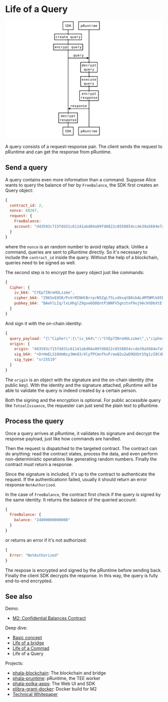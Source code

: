 # Life of a Query

![](./static/sequence-query.png)

A query consists of a request-response pair. The client sends the request to pRuntime and can get
the response from pRuntime.

## Send a query

A query contains even more information than a command. Suppose Alice wants to query the balance of
her by `FreeBalance`, the SDK first creates an Query object:

```js
{
  contract_id: 2,
  nonce: 48267,
  request: {
    FreeBalance:
    account: "d43593c715fdd31c61141abd04a99fd6822c8558854ccde39a5684e7a56da27d"
  }
}
```

where the `nonce` is an random number to avoid replay attack. Unlike a command, queries are sent to
pRuntime directly. So it's necessary to include the `contract_id` inside the query. Without the help
of a blockchain, queries need to be signed as well.

The second step is to encrypt the query object just like commands:

```js
{
  Cipher: {
    iv_b64: "CYEp7INreHULzzme",
    cipher_b64: "Z965oE85R/PvVrMINHtBrrprN5ZgLf5LvdkxqtB0ibALdMTNMlk05bFOba7aYROAK2V13uQpRp7rSEB/wsCye6wjFh4cuFn2pUZFiW6FV+uxTxY9nldxbG68XJAQUbaK8h++ZgFatwiDcMncfTdL7EFq4h72N3oiggZNl41f9DzQi3iw+TNnTNnjmZuV2UYGVxXzCyxjzvc=",
    pubkey_b64: "BAehlLIq/lxLHhglZ9gxe6Q0QntP1NNFV5gnztnF9oj9AckhDbXtEfl6kMC6TUNxMBw0t9d9jxU54Z3Ct02I6qE=",
  }
}
```

And sign it with the on-chain identity:

```js
{
  query_payload: "{\"Cipher\":{\"iv_b64\":\"CYEp7INreHULzzme\",\"cipher_b64\":\"Z965oE85R/PvVrMINHtBrrprN5ZgLf5LvdkxqtB0ibALdMTNMlk05bFOba7aYROAK2V13uQpRp7rSEB/wsCye6wjFh4cuFn2pUZFiW6FV+uxTxY9nldxbG68XJAQUbaK8h++ZgFatwiDcMncfTdL7EFq4h72N3oiggZNl41f9DzQi3iw+TNnTNnjmZuV2UYGVxXzCyxjzvc=\",\"pubkey_b64\":\"BAehlLIq/lxLHhglZ9gxe6Q0QntP1NNFV5gnztnF9oj9AckhDbXtEfl6kMC6TUNxMBw0t9d9jxU54Z3Ct02I6qE=\"}}",
  origin: {
    origin: "d43593c715fdd31c61141abd04a99fd6822c8558854ccde39a5684e7a56da27d"
    sig_b64: "+D+HmELS10dmNzy3We83/4lyTPCmnfhvP/ewQ2u2wD9QXbtS5g1zI8CdLrr7bBeJCn1HEQuLLqbuOmXz03hxAA=="
    sig_type: "sr25519"
  }
}
```

The `origin` is an object with the signature and the on-chain identity (the public key). With the
identity and the signature attached, pRuntime will be able to validate the query is indeed created
by a certain person.

Both the signing and the encryption is optional. For public accessible query like `TotoalIssuance`,
the requester can just send the plain text to pRuntime.

## Process the query

Once a query arrives at pRuntime, it validates its signature and decrypt the response payload, just
like how commands are handled.

Then the request is dispatched to the targeted contract. The contract can do anything: read the
contract states, process the data, and even perform non-deterministic operations like generating
random numbers. Finally the contract must return a response.

Since the signature is included, it's up to the contract to authenticate the request. If the authenticationn failed, usually it should return an error response `NotAuthorized`.

In the case of `FreeBalance`, the contract first check if the query is signed by the same identity.
It returns the balance of the queried account:

```js
{
  FreeBalance: {
    balance: "24000000000000"
  }
}
```

or returns an error if it's not authorized:

```js
{
  Error: "NotAuthorized"
}
```

The respose is encrypted and signed by the pRuntime before sending back. Finally the client SDK
decrypts the response. In this way, the query is fully end-to-end encrypted.

## See also

Demo:

- [M2: Confidential Balances Contract](./balances.md)

Deep dive:

- [Basic concept](./basic-concept.md)
- [Life of a bridge](./life-of-a-bridge.md)
- [Life of a Commad](./life-of-a-command.md)
- Life of a Query

Projects:

- [phala-blockchain](https://github.com/Phala-Network/phala-blockchain): The blockchain and bridge
- [phala-pruntime](https://github.com/Phala-Network/phala-pruntime): pRuntime, the TEE worker
- [phala-polka-apps](https://github.com/Phala-Network/phala-polka-apps): The Web UI and SDK
- [plibra-grant-docker](https://github.com/Phala-Network/plibra-grant-docker): Docker build for M2
- [Technical Whitepaper](https://github.com/Phala-Network/Whitepaper)
